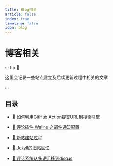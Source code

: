 ```yaml
---
title: Blog相关
article: false
index: true
timeline: false
icon: blog
---
```

# 博客相关
::: tip 🧩

这里会记录一些站点建立及后续更新过程中相关的文章

:::

## 目录
- [📌 如何利用GitHub Action提交URL到搜索引擎](blog/auto-push)
- [📌 评论插件 Waline 之邮件通知配置](blog/waline-mail)

- [📌 新站建站过程](/about)

- [📌 Jekyll的旧站回忆](blog/jekyll)

- [📌 评论系统从多说迁移到disqus](blog/disqus)

